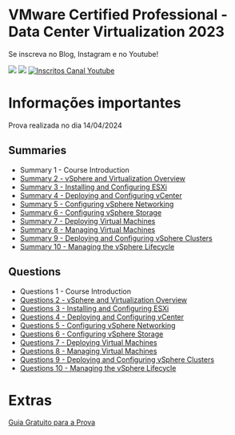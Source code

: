 # VMware Certified Professional - Data Center Virtualization 2023

Se inscreva no Blog, Instagram e no Youtube!

<p align="left">
  
  <a href="https://infra.expert/#/portal/signup" alt="Blog">
  <img src="https://img.shields.io/static/v1?label=Blog&message=Infra%20Expert&color=232634&style=for-the-badge&logo=ghost&link=https://infra.expert/#/portal/signup"/></a>

  <a href="https://instagram.com/infraantenada" alt="Instagram">
  <img src="https://img.shields.io/badge/@infraantenada-E4405F?style=for-the-badge&logo=instagram&logoColor=white&link=https://instagram.com/infraantenada"/></a>

  <a href="http://youtube.com/infraantenada?sub_confirmation=1">
    <img alt="Inscritos Canal Youtube" src="https://img.shields.io/youtube/channel/subscribers/UC9YAyen5LMa_o2oeJ5bcmdg?label=INFRAANTENADA&logo=Youtube&style=for-the-badge">
  </a>
</p> 

# Informações importantes

Prova realizada no dia 14/04/2024

## Summaries
- Summary 1 - Course Introduction
- [Summary 2 - vSphere and Virtualization Overview](summaries/2.md)
- [Summary 3 - Installing and Configuring ESXi](summaries/3.md)
- [Summary 4 - Deploying and Configuring vCenter](summaries/4.md)
- [Summary 5 - Configuring vSphere Networking](summaries/5.md)
- [Summary 6 - Configuring vSphere Storage](summaries/6.md)
- [Summary 7 - Deploying Virtual Machines](#)
- [Summary 8 - Managing Virtual Machines](#)
- [Summary 9 - Deploying and Configuring vSphere Clusters](#)
- [Summary 10 - Managing the vSphere Lifecycle](summaries/10.md)

## Questions
- Questions 1 - Course Introduction
- [Questions 2 - vSphere and Virtualization Overview](questions/2.md)
- [Questions 3 - Installing and Configuring ESXi](questions/3.md)
- [Questions 4 - Deploying and Configuring vCenter](questions/4.md)
- [Questions 5 - Configuring vSphere Networking](questions/5.md)
- [Questions 6 - Configuring vSphere Storage](questions/6.md)
- [Questions 7 - Deploying Virtual Machines](questions/7.md)
- [Questions 8 - Managing Virtual Machines](questions/8.md)
- [Questions 9 - Deploying and Configuring vSphere Clusters](questions/9.md)
- [Questions 10 - Managing the vSphere Lifecycle](questions/10.md)

# Extras

[Guia Gratuito para a Prova](guias/vcp-dcv-vsphere-8-community-study-guide.pdf)
